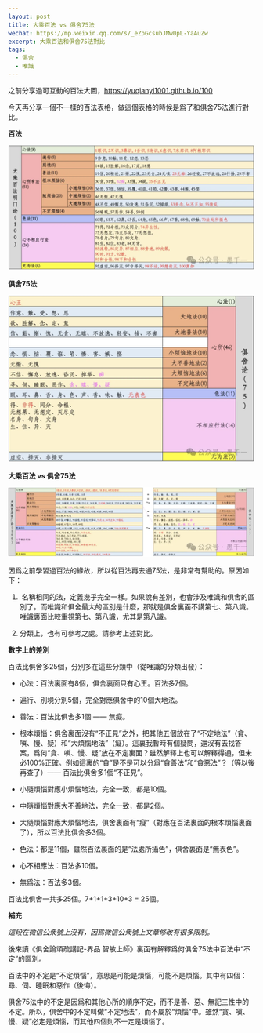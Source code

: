 ```yaml
---
layout: post
title: 大乘百法 vs 俱舍75法
wechat: https://mp.weixin.qq.com/s/_eZpGcsubJMw0pL-YaAuZw
excerpt: 大乘百法和俱舍75法對比
tags:
  - 俱舍
  - 唯識
---
```


之前分享過可互動的百法大圖，https://yuqianyi1001.github.io/100

今天再分享一個不一樣的百法表格，做這個表格的時候是爲了和俱舍75法進行對比。  

**百法**  

![alt text](../images/image-68.png)

**俱舍75法**  

![alt text](../images/image-69.png)

**大乘百法 vs 俱舍75法**

![alt text](../images/image-70.png)

因爲之前學習過百法的緣故，所以從百法再去通75法，是非常有幫助的。原因如下：

1.   名稱相同的法，定義幾乎完全一樣。如果說有差別，也會涉及唯識和俱舍的區別了。而唯識和俱舍最大的區別是什麼，那就是俱舍裏面不講第七、第八識。唯識裏面比較重視第七、第八識，尤其是第八識。
    
2.  分類上，也有可參考之處。請參考上述對比。
    

**數字上的差別**

百法比俱舍多25個，分別多在這些分類中（從唯識的分類出發）：

-   心法：百法裏面有8個，俱舍裏面只有心王。百法多7個。
    
-   遍行、別境分別5個，完全對應俱舍中的10個大地法。
    
-   善法：百法比俱舍多1個 —— 無癡。
    
-   根本煩惱：俱舍裏面沒有“不正見”之外，把其他五個放在了“不定地法”（貪、嗔、慢、疑）和“大煩惱地法”（癡）。這裏我暫時有個疑問，還沒有去找答案，爲何“貪、嗔、慢、疑”放在不定裏面？雖然解釋上也可以解釋得通，但未必100%正確。例如這裏的“貪”是不是可以分爲“貪善法”和“貪惡法”？（等以後再查了）—— 百法比俱舍多1個“不正見”。
    
-   小隨煩惱對應小煩惱地法，完全一致，都是10個。
    
-   中隨煩惱對應大不善地法，完全一致，都是2個。
    
-   大隨煩惱對應大煩惱地法，俱舍裏面有“癡”（對應在百法裏面的根本煩惱裏面了），所以百法比俱舍多3個。
    
-   色法：都是11個，雖然百法裏面的是“法處所攝色”，俱舍裏面是“無表色”。
    
-   心不相應法：百法多10個。
    
-   無爲法：百法多3個。

百法比俱舍一共多25個。7+1+1+3+10+3 = 25個。

**補充**

*這段在微信公衆號上沒有，因爲微信公衆號上文章修改有很多限制。*

後來讀《俱舍論頌疏講記-界品 智敏上師》裏面有解釋爲何俱舍75法中百法中“不定”的區別。

百法中的不定是“不定煩惱”，意思是可能是煩惱，可能不是煩惱。其中有四個：尋、伺、睡眠和惡作（後悔）。

俱舍75法中的不定是因爲和其他心所的順序不定，而不是善、惡、無記三性中的不定。所以，俱舍中的不定叫做“不定地法”，而不屬於“煩惱”中。雖然“貪、嗔、慢、疑”必定是煩惱，而其他四個則不一定是煩惱了。

